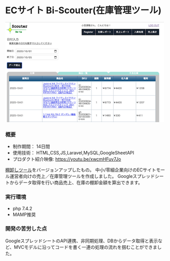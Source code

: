 # ECサイト Bi-Scouter(在庫管理ツール)

[![IMAGE ALT TEXT HERE](thumbnailImage.png)](https://youtu.be/xwcmHFuv7Jo)

### 概要
* 制作期間： 14日間
* 使用技術： HTML,CSS,JS,Laravel,MySQL,GoogleSheetAPI
* プロダクト紹介映像: https://youtu.be/xwcmHFuv7Jo

[棚卸しツール](https://github.com/worldwideweb13/stock-cal)をバージョンアップしたもの。
中小/零細企業向けのECサイトモール運営者向けの売上／在庫管理ツールを作成しました。
Googleスプレッドシートからデータ取得を行い商品売上、在庫の棚卸金額を算出できます。

### 実行環境
* php 7.4.2
* MAMP推奨

### 開発の苦労した点
GoogleスプレッドシートのAPI連携、非同期処理、DBからデータ取得と表示など、MVCモデルに沿ってコードを書く一連の処理の流れを掴むことができました。
